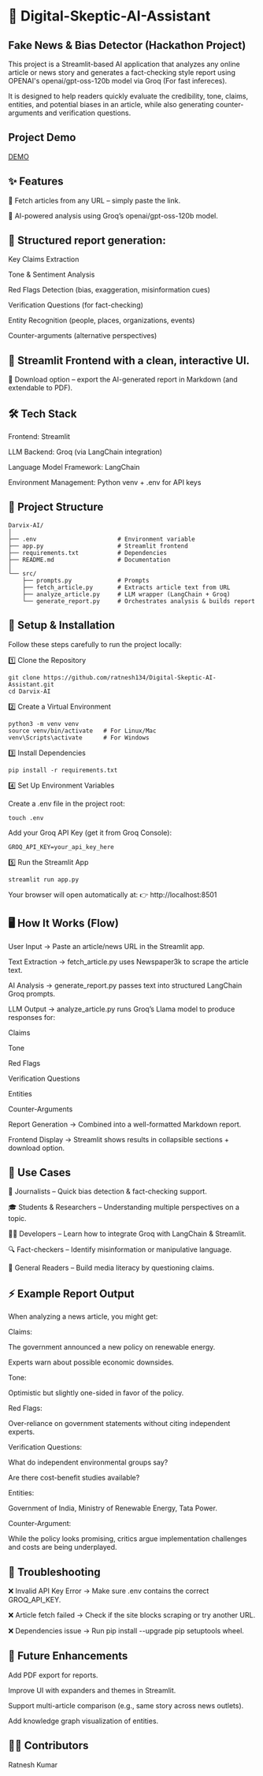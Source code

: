 # 📰 Digital-Skeptic-AI-Assistant
## Fake News & Bias Detector (Hackathon Project)

This project is a Streamlit-based AI application that analyzes any online article or news story and generates a fact-checking style report using OPENAI's openai/gpt-oss-120b model via Groq (For fast infereces).

It is designed to help readers quickly evaluate the credibility, tone, claims, entities, and potential biases in an article, while also generating counter-arguments and verification questions.

## Project Demo

[DEMO](https://drive.google.com/file/d/1fQzfhwz0ZscBR6AK1QapCq6XhgoqGAzc/view?usp=sharing)

## ✨ Features
🔗 Fetch articles from any URL – simply paste the link.

🤖 AI-powered analysis using Groq’s openai/gpt-oss-120b model.

## 📑 Structured report generation:

Key Claims Extraction

Tone & Sentiment Analysis

Red Flags Detection (bias, exaggeration, misinformation cues)

Verification Questions (for fact-checking)

Entity Recognition (people, places, organizations, events)

Counter-arguments (alternative perspectives)

## 🎨 Streamlit Frontend with a clean, interactive UI.
💾 Download option – export the AI-generated report in Markdown (and extendable to PDF).

## 🛠️ Tech Stack
Frontend: Streamlit

LLM Backend: Groq (via LangChain integration)

Language Model Framework: LangChain

Environment Management: Python venv + .env for API keys

## 📂 Project Structure
```
Darvix-AI/
│
├── .env                       # Environment variable
├── app.py                     # Streamlit frontend
├── requirements.txt           # Dependencies
├── README.md                  # Documentation
│
└── src/
    ├── prompts.py             # Prompts
    ├── fetch_article.py       # Extracts article text from URL
    ├── analyze_article.py     # LLM wrapper (LangChain + Groq)
    └── generate_report.py     # Orchestrates analysis & builds report
```

## 🚀 Setup & Installation
Follow these steps carefully to run the project locally:

1️⃣ Clone the Repository
```
git clone https://github.com/ratnesh134/Digital-Skeptic-AI-Assistant.git
cd Darvix-AI
```
2️⃣ Create a Virtual Environment
```
python3 -m venv venv
source venv/bin/activate   # For Linux/Mac
venv\Scripts\activate      # For Windows
```
3️⃣ Install Dependencies
```
pip install -r requirements.txt
```
4️⃣ Set Up Environment Variables

Create a .env file in the project root:
```
touch .env
```
Add your Groq API Key (get it from Groq Console):
```
GROQ_API_KEY=your_api_key_here
```
5️⃣ Run the Streamlit App
```
streamlit run app.py
```
Your browser will open automatically at: 👉 http://localhost:8501

## 🖥️ How It Works (Flow)
User Input → Paste an article/news URL in the Streamlit app.

Text Extraction → fetch_article.py uses Newspaper3k to scrape the article text.

AI Analysis → generate_report.py passes text into structured LangChain Groq prompts.

LLM Output → analyze_article.py runs Groq’s Llama model to produce responses for:

Claims

Tone

Red Flags

Verification Questions

Entities

Counter-Arguments

Report Generation → Combined into a well-formatted Markdown report.

Frontend Display → Streamlit shows results in collapsible sections + download option.

## 🎯 Use Cases
📰 Journalists – Quick bias detection & fact-checking support.

🎓 Students & Researchers – Understanding multiple perspectives on a topic.

👩‍💻 Developers – Learn how to integrate Groq with LangChain & Streamlit.

🔍 Fact-checkers – Identify misinformation or manipulative language.

📱 General Readers – Build media literacy by questioning claims.

## ⚡ Example Report Output

When analyzing a news article, you might get:

Claims:

The government announced a new policy on renewable energy.

Experts warn about possible economic downsides.

Tone:

Optimistic but slightly one-sided in favor of the policy.

Red Flags:

Over-reliance on government statements without citing independent experts.

Verification Questions:

What do independent environmental groups say?

Are there cost-benefit studies available?

Entities:

Government of India, Ministry of Renewable Energy, Tata Power.

Counter-Argument:

While the policy looks promising, critics argue implementation challenges and costs are being underplayed.

## 🔧 Troubleshooting
❌ Invalid API Key Error → Make sure .env contains the correct GROQ_API_KEY.

❌ Article fetch failed → Check if the site blocks scraping or try another URL.

❌ Dependencies issue → Run pip install --upgrade pip setuptools wheel.

## 🌟 Future Enhancements
Add PDF export for reports.

Improve UI with expanders and themes in Streamlit.

Support multi-article comparison (e.g., same story across news outlets).

Add knowledge graph visualization of entities.

## 👨‍💻 Contributors

Ratnesh Kumar
